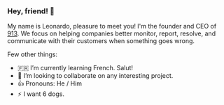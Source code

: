 ### Hey, friend! 👋
My name is Leonardo, pleasure to meet you! I'm the founder and CEO of [913](https://913hq.com). We focus on helping companies better monitor, report, resolve, and communicate with their customers when something goes wrong.

<!--
**leodrummond/leodrummond** is a ✨ _special_ ✨ repository because its `README.md` (this file) appears on your GitHub profile. -->

Few other things:
- 🇫🇷  I’m currently learning French. Salut!
- 👯  I’m looking to collaborate on any interesting project.
- 👍  Pronouns: He / Him
- ⚡  I want 6 dogs.
